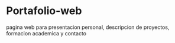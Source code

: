 # Portafolio-web
pagina web para presentacion personal, descripcion de proyectos, formacion academica y contacto
